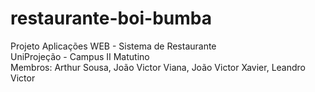 # restaurante-boi-bumba
Projeto Aplicações WEB -  Sistema de Restaurante <br>
UniProjeção - Campus II Matutino<br>
Membros: Arthur Sousa, João Victor Viana, João Victor Xavier, Leandro Victor
